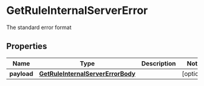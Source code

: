 

# GetRuleInternalServerError

The standard error format
## Properties

Name | Type | Description | Notes
------------ | ------------- | ------------- | -------------
**payload** | [**GetRuleInternalServerErrorBody**](GetRuleInternalServerErrorBody.md) |  |  [optional]



